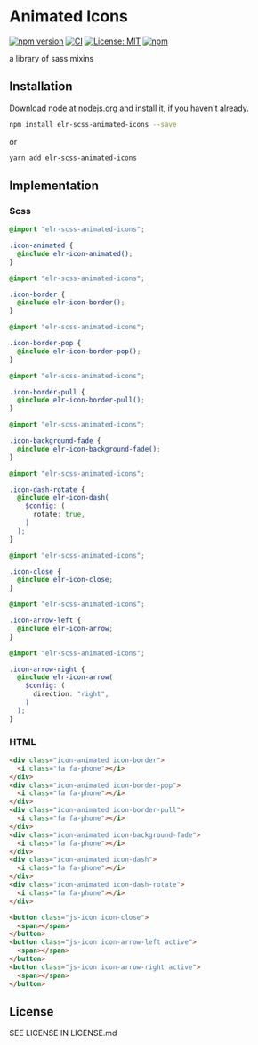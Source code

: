 # Animated Icons

[![npm version](http://img.shields.io/npm/v/elr-scss-animated-icons.svg)](https://www.npmjs.org/package/elr-scss-animated-icons)
[![CI](https://github.com/Beth3346/elr-scss-animated-icons/actions/workflows/node.js.yml/badge.svg)](https://github.com/Beth3346/elr-scss-animated-icons/actions/workflows/node.js.yml)
[![License: MIT](https://img.shields.io/badge/License-MIT-yellow.svg)](https://opensource.org/licenses/MIT)
[![npm](https://img.shields.io/npm/dm/elr-scss-animated-icons.svg?style=flat)](https://npmjs.com/package/elr-scss-animated-icons)

a library of sass mixins

## Installation

Download node at [nodejs.org](http://nodejs.org) and install it, if you haven't already.

```sh
npm install elr-scss-animated-icons --save
```

or

```sh
yarn add elr-scss-animated-icons
```

## Implementation

### Scss

```scss
@import "elr-scss-animated-icons";

.icon-animated {
  @include elr-icon-animated();
}
```

```scss
@import "elr-scss-animated-icons";

.icon-border {
  @include elr-icon-border();
}
```

```scss
@import "elr-scss-animated-icons";

.icon-border-pop {
  @include elr-icon-border-pop();
}
```

```scss
@import "elr-scss-animated-icons";

.icon-border-pull {
  @include elr-icon-border-pull();
}
```

```scss
@import "elr-scss-animated-icons";

.icon-background-fade {
  @include elr-icon-background-fade();
}
```

```scss
@import "elr-scss-animated-icons";

.icon-dash-rotate {
  @include elr-icon-dash(
    $config: (
      rotate: true,
    )
  );
}
```

```scss
@import "elr-scss-animated-icons";

.icon-close {
  @include elr-icon-close;
}
```

```scss
@import "elr-scss-animated-icons";

.icon-arrow-left {
  @include elr-icon-arrow;
}
```

```scss
@import "elr-scss-animated-icons";

.icon-arrow-right {
  @include elr-icon-arrow(
    $config: (
      direction: "right",
    )
  );
}
```

### HTML

```html
<div class="icon-animated icon-border">
  <i class="fa fa-phone"></i>
</div>
<div class="icon-animated icon-border-pop">
  <i class="fa fa-phone"></i>
</div>
<div class="icon-animated icon-border-pull">
  <i class="fa fa-phone"></i>
</div>
<div class="icon-animated icon-background-fade">
  <i class="fa fa-phone"></i>
</div>
<div class="icon-animated icon-dash">
  <i class="fa fa-phone"></i>
</div>
<div class="icon-animated icon-dash-rotate">
  <i class="fa fa-phone"></i>
</div>
```

```html
<button class="js-icon icon-close">
  <span></span>
</button>
<button class="js-icon icon-arrow-left active">
  <span></span>
</button>
<button class="js-icon icon-arrow-right active">
  <span></span>
</button>
```

## License

SEE LICENSE IN LICENSE.md
